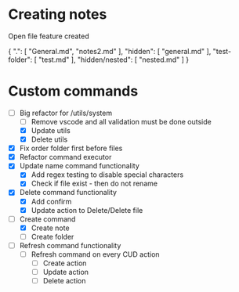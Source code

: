 # Creating notes

Open file feature created

{
    ".": [
        "General.md",
        "notes2.md"
    ],
    "hidden": [
        "general.md"
    ],
    "test-folder": [
        "test.md"
    ],
    "hidden/nested": [
        "nested.md"
    ]
}

# Custom commands
- [ ] Big refactor for /utils/system 
    - [ ] Remove vscode and all validation must be done outside
    - [X] Update utils
    - [X] Delete utils
- [X] Fix order folder first before files
- [X] Refactor command executor
- [X] Update name command functionality
    - [X] Add regex testing to disable special characters
    - [X] Check if file exist - then do not rename
- [X] Delete command functionality 
    - [X] Add confirm
    - [X] Update action to Delete/Delete file
- [ ] Create command
    - [X] Create note
    - [ ] Create folder
- [ ] Refresh command functionality 
    - [ ] Refresh command on every CUD action
        - [ ] Create action
        - [ ] Update action 
        - [ ] Delete action 
